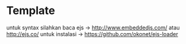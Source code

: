 # Template

untuk syntax silahkan baca ejs -> http://www.embeddedjs.com/ atau http://ejs.co/
untuk instalasi -> https://github.com/okonet/ejs-loader